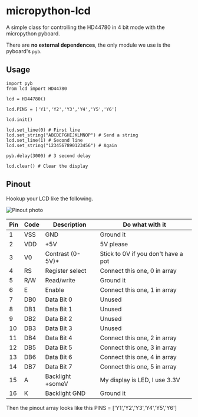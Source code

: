 # micropython-lcd

A simple class for controlling the HD44780 in 4 bit mode with the micropython
pyboard.

There are **no external dependences**, the only module we use is the pyboard's
`pyb`.

## Usage

```
import pyb
from lcd import HD44780

lcd = HD44780()

lcd.PINS = ['Y1','Y2','Y3','Y4','Y5','Y6']

lcd.init()

lcd.set_line(0) # First line
lcd.set_string("ABCDEFGHIJKLMNOP") # Send a string
lcd.set_line(1) # Second line
lcd.set_string("1234567890123456") # Again

pyb.delay(3000) # 3 second delay

lcd.clear() # Clear the display
```

## Pinout

Hookup your LCD like the following.

![Pinout photo][pinout]

|Pin |Code    |Description         |Do what with it                     |
|----|--------|--------------------|------------------------------------|
|1   |VSS     |GND                 |Ground it                           |
|2   |VDD     |+5V                 |5V please                           |
|3   |V0      |Contrast (0-5V)*    |Stick to 0V if you don't have a pot |
|4   |RS      |Register select     |Connect this one, 0 in array        |
|5   |R/W     |Read/write          |Ground it                           |
|6   |E       |Enable              |Connect this one, 1 in array        |
|7   |DB0     |Data Bit 0          |Unused                              |
|8   |DB1     |Data Bit 1          |Unused                              |
|9   |DB2     |Data Bit 2          |Unused                              |
|10  |DB3     |Data Bit 3          |Unused                              |
|11  |DB4     |Data Bit 4          |Connect this one, 2 in array        |
|12  |DB5     |Data Bit 5          |Connect this one, 3 in array        |
|13  |DB6     |Data Bit 6          |Connect this one, 4 in array        |
|14  |DB7     |Data Bit 7          |Connect this one, 5 in array        |
|15  |A       |Backlight +someV    |My display is LED, I use 3.3V       |
|16  |K       |Backlight GND       |Ground it                           |

Then the pinout array looks like this
    PINS = ['Y1','Y2','Y3','Y4','Y5','Y6']

[pinout]:http://cdn.instructables.com/FMC/PZRT/G8LWOHW9/FMCPZRTG8LWOHW9.MEDIUM.jpg
